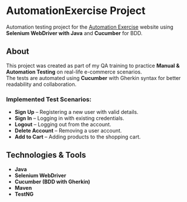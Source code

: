 # AutomationExercise Project

Automation testing project for the [Automation Exercise](https://automationexercise.com/) website using **Selenium WebDriver with Java** and **Cucumber** for BDD.

## About
This project was created as part of my QA training to practice **Manual & Automation Testing** on real-life e-commerce scenarios.  
The tests are automated using **Cucumber** with Gherkin syntax for better readability and collaboration.

### Implemented Test Scenarios:
- **Sign Up** – Registering a new user with valid details.
- **Sign In** – Logging in with existing credentials.
- **Logout** – Logging out from the account.
- **Delete Account** – Removing a user account.
- **Add to Cart** – Adding products to the shopping cart.

## Technologies & Tools
- **Java**
- **Selenium WebDriver**
- **Cucumber (BDD with Gherkin)**
- **Maven**
- **TestNG**


